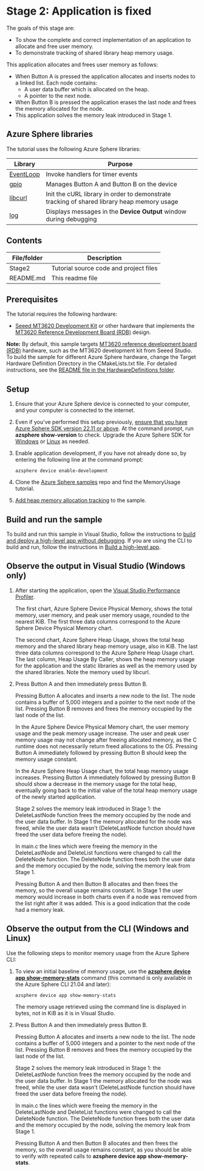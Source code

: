 # Stage 2: Application is fixed

The goals of this stage are:

- To show the complete and correct implementation of an application to allocate and free user memory.
- To demonstrate tracking of shared library heap memory usage.

This application allocates and frees user memory as follows:

- When Button A is pressed the application allocates and inserts nodes to a linked list. Each node contains:
  - A user data buffer which is allocated on the heap.
  - A pointer to the next node.
- When Button B is pressed the application erases the last node and frees the memory allocated for the node.
- This application solves the memory leak introduced in Stage 1.

## Azure Sphere libraries

The tutorial uses the following Azure Sphere libraries:

| Library | Purpose |
|---------|---------|
| [EventLoop](https://learn.microsoft.com/azure-sphere/reference/applibs-reference/applibs-eventloop/eventloop-overview) | Invoke handlers for timer events |
| [gpio](https://learn.microsoft.com/azure-sphere/reference/applibs-reference/applibs-gpio/gpio-overview) | Manages Button A and Button B on the device |
| [libcurl](https://learn.microsoft.com/azure-sphere/reference/baseapis) | Init the cURL library in order to demonstrate tracking of shared library heap memory usage |
| [log](https://learn.microsoft.com/azure-sphere/reference/applibs-reference/applibs-log/log-overview) | Displays messages in the **Device Output** window during debugging |

## Contents

| File/folder | Description |
|-------------|-------------|
| Stage2   | Tutorial source code and project files |
| README.md | This readme file |

## Prerequisites

The tutorial requires the following hardware:

* [Seeed MT3620 Development Kit](https://aka.ms/azurespheredevkits) or other hardware that implements the [MT3620 Reference Development Board (RDB)](https://learn.microsoft.com/azure-sphere/hardware/mt3620-reference-board-design) design.

**Note:** By default, this sample targets [MT3620 reference development board (RDB)](https://learn.microsoft.com/azure-sphere/hardware/mt3620-reference-board-design) hardware, such as the MT3620 development kit from Seeed Studio. To build the sample for different Azure Sphere hardware, change the Target Hardware Definition Directory in the CMakeLists.txt file. For detailed instructions, see the [README file in the HardwareDefinitions folder](../../../HardwareDefinitions/README.md).

## Setup

1. Ensure that your Azure Sphere device is connected to your computer, and your computer is connected to the internet.
1. Even if you've performed this setup previously, [ensure that you have Azure Sphere SDK version 22.11 or above](https://learn.microsoft.com/azure-sphere/reference/azsphere-show-version). At the command prompt, run **azsphere show-version** to check. Upgrade the Azure Sphere SDK for [Windows](https://learn.microsoft.com/azure-sphere/install/install-sdk) or [Linux](https://learn.microsoft.com/azure-sphere/install/install-sdk-linux) as needed.
1. Enable application development, if you have not already done so, by entering the following line at the command prompt:

   `azsphere device enable-development`

1. Clone the [Azure Sphere samples](https://github.com/Azure/azure-sphere-samples) repo and find the MemoryUsage tutorial.

1. [Add heap memory allocation tracking](https://learn.microsoft.com/azure-sphere/app-development/application-memory-usage?pivots=visual-studio#add-heap-memory-allocation-tracking) to the sample.

## Build and run the sample

To build and run this sample in Visual Studio, follow the instructions to [build and deploy a high-level app without debugging](https://learn.microsoft.com/azure-sphere/app-development/build-hl-app?tabs=windows%2Ccliv2beta&pivots=visual-studio#build-and-deploy-the-application-in-visual-studio-without-debugging). If you are using the CLI to build and run, follow the instructions in [Build a high-level app](https://learn.microsoft.com/azure-sphere/app-development/build-hl-app?tabs=windows%2Ccliv2beta&pivots=cli).

## Observe the output in Visual Studio (Windows only)

1. After starting the application, open the [Visual Studio Performance Profiler](https://learn.microsoft.com/azure-sphere/app-development/application-memory-usage?pivots=visual-studio#starting-the-memory-usage-profiler).

   The first chart, Azure Sphere Device Physical Memory, shows the total memory, user memory, and peak user memory usage, rounded to the nearest KiB. The first three data columns correspond to the Azure Sphere Device Physical Memory chart.

   The second chart, Azure Sphere Heap Usage, shows the total heap memory and the shared library heap memory usage, also in KiB. The last three data columns correspond to the Azure Sphere Heap Usage chart. The last column, Heap Usage By Caller, shows the heap memory usage for the application and the static libraries as well as the memory used by the shared libraries. Note the memory used by libcurl.

1. Press Button A and then immediately press Button B.

   Pressing Button A allocates and inserts a new node to the list. The node contains a buffer of 5,000 integers and a pointer to the next node of the list. Pressing Button B removes and frees the memory occupied by the last node of the list.

   In the Azure Sphere Device Physical Memory chart, the user memory usage and the peak memory usage increase. The user and peak user memory usage may not change after freeing allocated memory, as the C runtime does not necessarily return freed allocations to the OS. Pressing Button A immediately followed by pressing Button B should keep the memory usage constant.

   In the Azure Sphere Heap Usage chart, the total heap memory usage increases. Pressing Button A immediately followed by pressing Button B should show a decrease in the memory usage for the total heap, eventually going back to the initial value of the total heap memory usage of the newly started application.

   Stage 2 solves the memory leak introduced in Stage 1: the DeleteLastNode function frees the memory occupied by the node and the user data buffer. In Stage 1 the memory allocated for the node was freed, while the user data wasn't (DeleteLastNode function should have freed the user data before freeing the node).

   In main.c the lines which were freeing the memory in the DeleteLastNode and DeleteList functions were changed to call the DeleteNode function. The DeleteNode function frees both the user data and the memory occupied by the node, solving the memory leak from Stage 1.

   Pressing Button A and then Button B allocates and then frees the memory, so the overall usage remains constant. In Stage 1 the user memory would increase in both charts even if a node was removed from the list right after it was added. This is a good indication that the code had a memory leak.

## Observe the output from the CLI (Windows and Linux)

Use the following steps to monitor memory usage from the Azure Sphere CLI:

1. To view an initial baseline of memory usage, use the [**azsphere device app show-memory-stats**](https://learn.microsoft.com/azure-sphere/reference/azsphere-device#app-show-memory-stats) command (this command is only available in the Azure Sphere CLI 21.04 and later):

   ```
   azsphere device app show-memory-stats
   ```
   The memory usage retrieved using the command line is displayed in bytes, not in KiB as it is in Visual Studio.

1. Press Button A and then immediately press Button B.

   Pressing Button A allocates and inserts a new node to the list. The node contains a buffer of 5,000 integers and a pointer to the next node of the list. Pressing Button B removes and frees the memory occupied by the last node of the list.

   Stage 2 solves the memory leak introduced in Stage 1: the DeleteLastNode function frees the memory occupied by the node and the user data buffer. In Stage 1 the memory allocated for the node was freed, while the user data wasn't (DeleteLastNode function should have freed the user data before freeing the node).

   In main.c the lines which were freeing the memory in the DeleteLastNode and DeleteList functions were changed to call the DeleteNode function. The DeleteNode function frees both the user data and the memory occupied by the node, solving the memory leak from Stage 1.

   Pressing Button A and then Button B allocates and then frees the memory, so the overall usage remains constant, as you should be able to verify with repeated calls to **azsphere device app show-memory-stats**.

